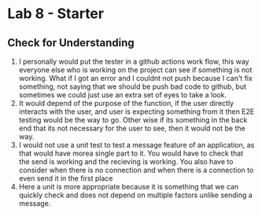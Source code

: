 # Lab 8 - Starter
## Check for Understanding
1. I personally would put the tester in a github actions work flow, this way everyone else who is working on the project can see if something is not working. What if I got an error and I couldnt not push because I can't fix something, not saying that we should be push bad code to github, but sometimes we could just use an extra set of eyes to take a look. 
2. It would depend of the purpose of the function, if the user directly interacts with the user, and user is expecting something from it then E2E testing would be the way to go. Other wise if its something in the back end that its not necessary for the user to see, then it would not be the way. 
3. I would not use a unit test to test a message feature of an application, as that would have morea single part to it. You would have to check that the send is working and the recieving is working. You also have to consider when there is no connection and when there is a connection to even send it in the first place
4. Here a unit is more appropriate because it is something that we can quickly check and does not depend on multiple factors unlike sending a message.